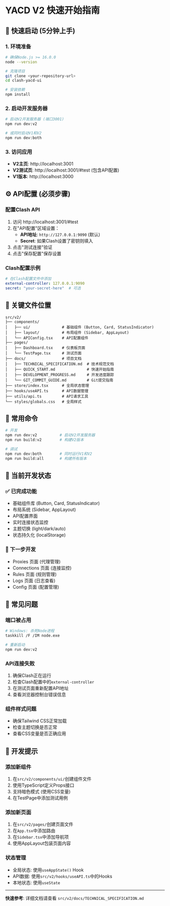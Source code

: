 # YACD V2 快速开始指南

## 🚀 快速启动 (5分钟上手)

### 1. 环境准备
```bash
# 确保Node.js >= 16.0.0
node --version

# 克隆项目
git clone <your-repository-url>
cd clash-yacd-ui

# 安装依赖
npm install
```

### 2. 启动开发服务器
```bash
# 启动V2开发服务器 (端口3001)
npm run dev:v2

# 或同时启动V1和V2
npm run dev:both
```

### 3. 访问应用
- **V2主页**: http://localhost:3001
- **V2测试页**: http://localhost:3001/#test (包含API配置)
- **V1版本**: http://localhost:3000

## ⚙️ API配置 (必须步骤)

### 配置Clash API
1. 访问 http://localhost:3001/#test
2. 在"API配置"区域设置：
   - **API地址**: `http://127.0.0.1:9090` (默认)
   - **Secret**: 如果Clash设置了密钥则填入
3. 点击"测试连接"验证
4. 点击"保存配置"保存设置

### Clash配置示例
```yaml
# 在Clash配置文件中添加
external-controller: 127.0.0.1:9090
secret: "your-secret-here"  # 可选
```

## 📁 关键文件位置

```
src/v2/
├── components/
│   ├── ui/              # 基础组件 (Button, Card, StatusIndicator)
│   ├── layout/          # 布局组件 (Sidebar, AppLayout)
│   └── APIConfig.tsx    # API配置组件
├── pages/
│   ├── Dashboard.tsx    # 仪表板页面
│   └── TestPage.tsx     # 测试页面
├── docs/                # 项目文档
│   ├── TECHNICAL_SPECIFICATION.md  # 技术规范文档
│   ├── QUICK_START.md              # 快速开始指南
│   ├── DEVELOPMENT_PROGRESS.md     # 开发进度跟踪
│   └── GIT_COMMIT_GUIDE.md         # Git提交指南
├── store/index.tsx      # 全局状态管理
├── hooks/useAPI.ts      # API数据管理
├── utils/api.ts         # API请求工具
└── styles/globals.css   # 全局样式
```

## 🔧 常用命令

```bash
# 开发
npm run dev:v2          # 启动V2开发服务器
npm run build:v2        # 构建V2版本

# 调试
npm run dev:both        # 同时运行V1和V2
npm run build:all       # 构建所有版本
```

## 🎯 当前开发状态

### ✅ 已完成功能
- 基础组件库 (Button, Card, StatusIndicator)
- 布局系统 (Sidebar, AppLayout)
- API配置界面
- 实时连接状态监控
- 主题切换 (light/dark/auto)
- 状态持久化 (localStorage)

### 🔄 下一步开发
- Proxies 页面 (代理管理)
- Connections 页面 (连接监控)
- Rules 页面 (规则管理)
- Logs 页面 (日志查看)
- Config 页面 (配置管理)

## 🐛 常见问题

### 端口被占用
```bash
# Windows: 杀死Node进程
taskkill /F /IM node.exe

# 重新启动
npm run dev:v2
```

### API连接失败
1. 确保Clash正在运行
2. 检查Clash配置中的`external-controller`
3. 在测试页面重新配置API地址
4. 查看浏览器控制台错误信息

### 组件样式问题
- 确保Tailwind CSS正常加载
- 检查主题切换是否正常
- 查看CSS变量是否正确应用

## 📝 开发提示

### 添加新组件
1. 在`src/v2/components/ui/`创建组件文件
2. 使用TypeScript定义Props接口
3. 支持暗色模式 (使用CSS变量)
4. 在TestPage中添加测试用例

### 添加新页面
1. 在`src/v2/pages/`创建页面文件
2. 在`App.tsx`中添加路由
3. 在`Sidebar.tsx`中添加导航项
4. 使用AppLayout包装页面内容

### 状态管理
- 全局状态: 使用`useAppState()` Hook
- API数据: 使用`src/v2/hooks/useAPI.ts`中的Hooks
- 本地状态: 使用`useState`

---

**快速参考**: 详细文档请查看 `src/v2/docs/TECHNICAL_SPECIFICATION.md` 